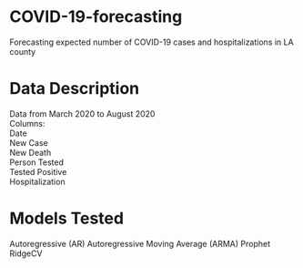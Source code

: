 # COVID-19-forecasting
Forecasting expected number of COVID-19 cases and hospitalizations in LA county

# Data Description
Data from March 2020 to August 2020  
Columns:  
  Date  
  New Case  
  New Death  
  Person Tested  
  Tested Positive  
  Hospitalization  
  
# Models Tested
  Autoregressive (AR)
  Autoregressive Moving Average (ARMA)
  Prophet
  RidgeCV

